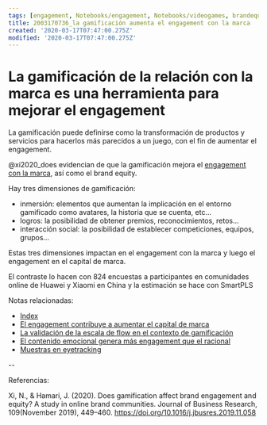 ```yaml
---
tags: [engagement, Notebooks/engagement, Notebooks/videogames, brandequity, gamification]
title: 2003170736_la gamificación aumenta el engagement con la marca
created: '2020-03-17T07:47:00.275Z'
modified: '2020-03-17T07:47:00.275Z'
---
```


# La gamificación de la relación con la marca es una herramienta para mejorar el engagement

La gamificación puede definirse como la transformación de productos y servicios para hacerlos más parecidos a un juego, con el fin de aumentar el engagement.

@xi2020_does evidencian de que la gamificación mejora el [engagement con la marca](2003170754_engagement_brandequity.md), así como el brand equity.



Hay tres dimensiones de gamificación:

- inmersión: elementos que aumentan la implicación en el entorno gamificado como avatares, la historia que se cuenta, etc...
- logros: la posibilidad de obtener premios, reconocimientos, retos...
- interacción social: la posibilidad de establecer competiciones, equipos, grupos...

Estas tres dimensiones impactan en el engagement con la marca y luego el engagement en el capital de marca.

El contraste lo hacen con 824 encuestas a participantes en comunidades online de Huawei y Xiaomi en China y la estimación se hace con SmartPLS


Notas relacionadas:


- [Index](_2003101705_index.md)
- [El engagement contribuye a aumentar el capital de marca](2003170754_engagement_brandequity.md)
- [La validación de la escala de flow en el contexto de gamificación](2003311902_validacion_dSF2.md)
- [El contenido emocional genera más engagement que el racional](2005150847_emocionaltienemasengagement.md)
- [Muestras en eyetracking](2003230740_muestras_eyetracking.md)

--

Referencias:

Xi, N., & Hamari, J. (2020). Does gamification affect brand engagement and equity? A study in online brand communities. Journal of Business Research, 109(November 2019), 449–460. https://doi.org/10.1016/j.jbusres.2019.11.058
